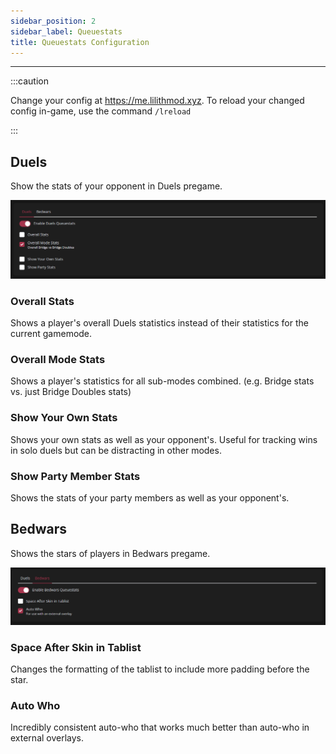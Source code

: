 ```yaml
---
sidebar_position: 2
sidebar_label: Queuestats
title: Queuestats Configuration
---
```


---

:::caution

Change your config at https://me.lilithmod.xyz. To reload your changed config in-game, use the command `/lreload`

:::

## Duels

Show the stats of your opponent in Duels pregame.

![Duels Configuration](./duels.png)

### Overall Stats

Shows a player's overall Duels statistics instead of their statistics for the current gamemode.

### Overall Mode Stats

Shows a player's statistics for all sub-modes combined. (e.g. Bridge stats vs. just Bridge Doubles stats)

### Show Your Own Stats

Shows your own stats as well as your opponent's. Useful for tracking wins in solo duels but can be distracting in other modes.

### Show Party Member Stats

Shows the stats of your party members as well as your opponent's.

## Bedwars

Shows the stars of players in Bedwars pregame.

![Bedwars Configuration](./bedwars.png)

### Space After Skin in Tablist

Changes the formatting of the tablist to include more padding before the star.

### Auto Who

Incredibly consistent auto-who that works much better than auto-who in external overlays.